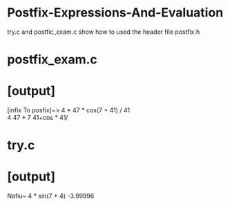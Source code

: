 # Postfix-Expressions-And-Evaluation
try.c and postfic_exam.c show how to used the header file postfix.h

# postfix_exam.c 
# [output]
[infix To posfix]~>  4 * 47 * cos(7 + 41) / 41              
4  47 * 7  41+cos * 41/

# try.c 
# [output] 
Nafiu~ 4 * sin(7 + 4)
-3.99996


